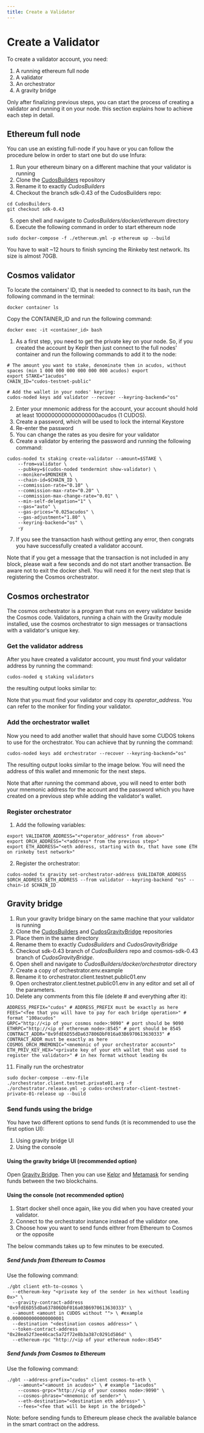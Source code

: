 ```yaml
---
title: Create a Validator
---
```


# Create a Validator

To create a validator account, you need:
1. A running ethereum full node
2. A validator
3. An orchestrator
4. A gravity bridge

Only after finalizing previous steps, you can start the process of creating a validator and running it on your node. this section explains how to achieve each step in detail.

## Ethereum full node

You can use an existing full-node if you have or you can follow the procedure below in order to start one but do use Infura:
1. Run your ethereum binary on a different machine that your validator is running
2. Clone the [CudosBuilders](https://github.com/CudoVentures/cudos-builders) repository
3. Rename it to exactly _CudosBuilders_
4. Checkout the branch sdk-0.43 of the CudosBuilders repo:
```
cd CudosBuilders
git checkout sdk-0.43
```
5. open shell and navigate to _CudosBuilders/docker/ethereum_ directory
6. Execute the following command in order to start ethereum node
```
sudo docker-compose -f ./ethereum.yml -p ethereum up --build
```

You have to wait ~12 hours to finish syncing the Rinkeby test network. Its size is almost 70GB.

## Cosmos validator

To locate the containers' ID, that is needed to connect to its bash, run the following command in the terminal:
```
docker container ls
```
Copy the CONTAINER_ID and run the following command:
```
docker exec -it <container_id> bash
```

1. As a first step, you need to get the private key on your node. So, if you created the account by Keplr then just connect to the full nodes' container and run the following commands to add it to the node:
```
# The amount you want to stake, denominate them in acudos, without spaces (min 1 000 000 000 000 000 000 acudos) export
export STAKE="1acudos"
CHAIN_ID="cudos-testnet-public"

# Add the wallet in your nodes' keyring:
cudos-noded keys add validator --recover --keyring-backend="os"
```
2. Enter your mnemonic address for the account, your account should hold at least 1000000000000000000acudos (1 CUDOS).
3. Create a password, which will be used to lock the internal Keystore
4. Re-enter the password
5. You can change the rates as you desire for your validator
6. Create a validator by entering the password and running the following command:
```
cudos-noded tx staking create-validator --amount=$STAKE \
    --from=validator \
    --pubkey=$(cudos-noded tendermint show-validator) \
    --moniker=$MONIKER \
    --chain-id=$CHAIN_ID \
    --commission-rate="0.10" \
    --commission-max-rate="0.20" \
    --commission-max-change-rate="0.01" \
    --min-self-delegation="1" \
    --gas="auto" \
    --gas-prices="0.025acudos" \
    --gas-adjustment="1.80" \
    --keyring-backend="os" \
    -y
```
7. If you see the transaction hash without getting any error, then congrats you have successfully created a validator account.

Note that if you get a message that the transaction is not included in any block, please wait a few seconds and do not start another transaction. Be aware not to exit the docker shell. You will need it for the next step that is registering the Cosmos orchestrator.

## Cosmos orchestrator

The cosmos orchestrator is a program that runs on every validator beside the Cosmos code. Validators, running a chain with the Gravity module installed, use the cosmos orchestrator to sign messages or transactions with a validator's unique key.

### Get the validator address

After you have created a validator account, you must find your validator address by running the command:
```
cudos-noded q staking validators
```

the resulting output looks similar to:


Note that you must find your validator and copy its _operator_address_. You can refer to the moniker for finding your validator.

### Add the orchestrator wallet

Now you need to add another wallet that should have some CUDOS tokens to use for the orchestrator. You can achieve that by running the command:
```
cudos-noded keys add orchestrator --recover --keyring-backend="os"
```
The resulting output looks similar to the image below. You will need the address of this wallet and mnemonic for the next steps.

Note that after running the command above, you will need to enter both your mnemonic address for the account and the password which you have created on a previous step while adding the validator's wallet.

### Register orchestrator

1. Add the following variables:
```
export VALIDATOR_ADDRESS="<*operator_address* from above>"
export ORCH_ADDRESS="<*address* from the previous step>"
export ETH_ADDRESS="<eth address, starting with 0x, that have some ETH on rinkeby test network>"
```
2. Register the orchestrator:
```
cudos-noded tx gravity set-orchestrator-address $VALIDATOR_ADDRESS $ORCH_ADDRESS $ETH_ADDRESS --from validator --keyring-backend "os" --chain-id $CHAIN_ID
```

## Gravity bridge

1. Run your gravity bridge binary on the same machine that your validator is running
2. Clone the [CudosBuilders](https://github.com/CudoVentures/cudos-builders) and [CudosGravityBridge](https://github.com/CudoVentures/cosmos-gravity-bridge) repositories
3. Place them in the same directory
4. Rename them to exactly _CudosBuilders_ and _CudosGravityBridge_
5. Checkout sdk-0.43 branch of _CudosBuilders_ repo and cosmos-sdk-0.43 branch of _CudosGravityBridge_.
6. Open shell and navigate to _CudosBuilders/docker/orchestrator_ directory
7. Create a copy of orchestrator.env.example
8. Rename it to orchestrator.client.testnet.public01.env
9. Open orchestrator.client.testnet.public01.env in any editor and set all of the parameters.
10. Delete any comments from this file (delete # and everything after it):
```
ADDRESS_PREFIX="cudos" # ADDRESS_PREFIX must be exactly as here
FEES="<fee that you will have to pay for each bridge operation>" # format "100acudos"
GRPC="http://<ip of your cosmos node>:9090" # port should be 9090
ETHRPC="http://<ip of ethereum node>:8545" # port should be 8545
CONTRACT_ADDR="0x9fdE6D55dDa637806DbF016a03B6970613630333" # CONTRACT_ADDR must be exactly as here
COSMOS_ORCH_MNEMONIC="<mnemonic of your orchestrator account>"
ETH_PRIV_KEY_HEX="<private key of your eth wallet that was used to register the validator>" # in hex format without leading 0x
```
11. Finally run the orchestrator
```
sudo docker-compose --env-file ./orchestrator.client.testnet.private01.arg -f ./orchestrator.release.yml -p cudos-orchestrator-client-testnet-private-01-release up --build
```

### Send funds using the bridge

You have two different options to send funds (it is recommended to use the first option UI):
1. Using gravity bridge UI
2. Using the console

#### Using the gravity bridge UI (recommended option)

Open [Gravity Bridge](http://35.192.177.142:4000/). Then you can use [Kelpr](https://wallet.keplr.app/) and [Metamask](https://metamask.io/) for sending funds between the two blockchains.

#### Using the console (not recommended option)

1. Start docker shell once again, like you did when you have created your validator.
2. Connect to the orchestrator instance instead of the validator one.
3. Choose how you want to send funds eithrer from Ethereum to Cosmos or the opposite

The below commands takes up to few minutes to be executed.

##### Send funds from Ethereum to Cosmos

Use the following command:
```
./gbt client eth-to-cosmos \
  --ethereum-key "<private key of the sender in hex without leading 0x>" \
  --gravity-contract-address "0x9fdE6D55dDa637806DbF016a03B6970613630333" \
  --amount <amount in CUDOS without ""> \ #example 0.0000000000000000001
  --destination "<destination cosmos address>" \
  --token-contract-address "0x28ea52f3ee46cac5a72f72e8b3a387c0291d586d" \
  --ethereum-rpc "http://<ip of your ethereum node>:8545"
```

##### Send funds from Cosmos to Ethereum

Use the following command:
```
./gbt --address-prefix="cudos" client cosmos-to-eth \
    --amount="<amount in acudos>" \ # example "1acudos"
    --cosmos-grpc="http://<ip of your cosmos node>:9090" \
    --cosmos-phrase="<mnemonic of sender>" \
    --eth-destination="<destination eth address>" \
    --fees="<fee that will be kept in the bridged>"
```

Note: before sending funds to Ethereum please check the available balance in the smart contract on the address.

